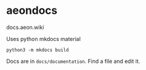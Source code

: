 # aeondocs
docs.aeon.wiki

Uses python mkdocs material

`python3 -m mkdocs build`

Docs are in `docs/documentation`. Find a file and edit it. 
